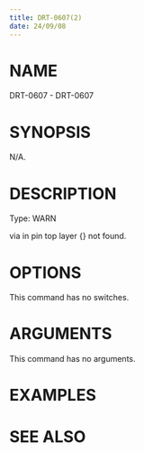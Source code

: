 ```yaml
---
title: DRT-0607(2)
date: 24/09/08
---
```


# NAME

DRT-0607 - DRT-0607

# SYNOPSIS

N/A.

# DESCRIPTION

Type: WARN

via in pin top layer {} not found.

# OPTIONS

This command has no switches.

# ARGUMENTS

This command has no arguments.

# EXAMPLES

# SEE ALSO
